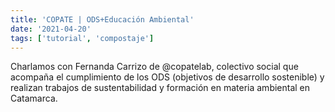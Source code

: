 ```yaml
---
title: 'COPATE | ODS+Educación Ambiental'
date: '2021-04-20'
tags: ['tutorial', 'compostaje']
---
```


Charlamos con Fernanda Carrizo de @copatelab, colectivo social que acompaña el cumplimiento de los ODS (objetivos de desarrollo sostenible) y realizan trabajos de sustentabilidad y formación en materia ambiental en Catamarca.